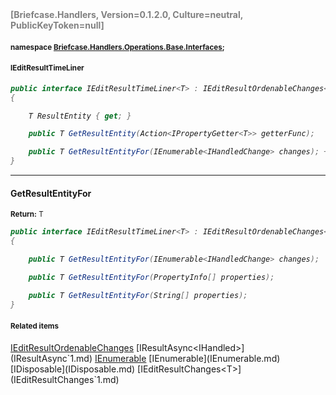 <h4 style='color: gray;margin:0; padding:0;'> [Briefcase.Handlers, Version=0.1.2.0, Culture=neutral, PublicKeyToken=null]</h4>

#### <small>namespace [Briefcase.Handlers.Operations.Base.Interfaces](../Namespace/Briefcase.Handlers.Operations.Base.Interfaces.md);</small>

#### <small>IEditResultTimeLiner<T></small>

<i>

```csharp
public interface IEditResultTimeLiner<T> : IEditResultOrdenableChanges<T>, IResultAsync<IHandled>, IEnumerable<IHandled>, IEnumerable, IDisposable, IEditResultChanges<T>
{

	T ResultEntity { get; }

	public T GetResultEntity(Action<IPropertyGetter<T>> getterFunc); 

	public T GetResultEntityFor(IEnumerable<IHandledChange> changes); +2 overloads
}
```

</i>


---

#### GetResultEntityFor

<small><b>Return:</b> T</small>

<i>

```csharp
public interface IEditResultTimeLiner<T> : IEditResultOrdenableChanges<T>, IResultAsync<IHandled>, IEnumerable<IHandled>, IEnumerable, IDisposable, IEditResultChanges<T>
{

	public T GetResultEntityFor(IEnumerable<IHandledChange> changes);

	public T GetResultEntityFor(PropertyInfo[] properties);

	public T GetResultEntityFor(String[] properties);
}
```

</i>

#### <small>Related items</small>

[IEditResultOrdenableChanges<T>](IEditResultOrdenableChanges`1.md)
[IResultAsync<IHandled>](IResultAsync`1.md)
[IEnumerable<IHandled>](IEnumerable`1.md)
[IEnumerable](IEnumerable.md)
[IDisposable](IDisposable.md)
[IEditResultChanges<T>](IEditResultChanges`1.md)